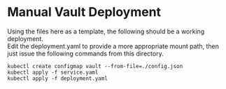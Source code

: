 # Manual Vault Deployment 

Using the files here as a template, the following should be a working deployment.  
Edit the deployment.yaml to provide a more appropriate mount path, then just issue
the following commands from this directory.

```
kubectl create configmap vault --from-file=./config.json
kubectl apply -f service.yaml
kubectl apply -f deployment.yaml
```
